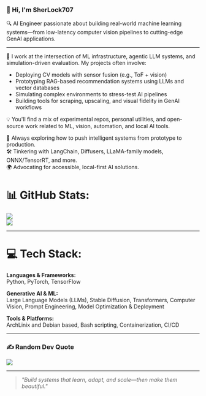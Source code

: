 ### 👋 Hi, I'm SherLock707

🔍 AI Engineer passionate about building real-world machine learning systems—from low-latency computer vision pipelines to cutting-edge GenAI applications.

---

🧠 I work at the intersection of ML infrastructure, agentic LLM systems, and simulation-driven evaluation. My projects often involve:
- Deploying CV models with sensor fusion (e.g., ToF + vision)
- Prototyping RAG-based recommendation systems using LLMs and vector databases
- Simulating complex environments to stress-test AI pipelines
- Building tools for scraping, upscaling, and visual fidelity in GenAI workflows

💡 You'll find a mix of experimental repos, personal utilities, and open-source work related to ML, vision, automation, and local AI tools.

🚀 Always exploring how to push intelligent systems from prototype to production.  
🛠️ Tinkering with LangChain, Diffusers, LLaMA-family models, ONNX/TensorRT, and more.  
🌍 Advocating for accessible, local-first AI solutions.


# 📊 GitHub Stats:
![](https://github-readme-stats.vercel.app/api?username=SherLock707&theme=dark&hide_border=false&include_all_commits=true&count_private=true)<br/>
![](https://github-readme-stats.vercel.app/api/top-langs/?username=SherLock707&theme=dark&hide_border=false&include_all_commits=true&count_private=true&layout=compact)

---

# 💻 Tech Stack:

**Languages & Frameworks:**  
Python, PyTorch, TensorFlow

**Generative AI & ML:**  
Large Language Models (LLMs), Stable Diffusion, Transformers, Computer Vision, Prompt Engineering, Model Optimization & Deployment

**Tools & Platforms:**  
ArchLinix and Debian based, Bash scripting, Containerization, CI/CD

---

### ✍️ Random Dev Quote
![](https://quotes-github-readme.vercel.app/api?type=horizontal&theme=tokyonight)

---


> _"Build systems that learn, adapt, and scale—then make them beautiful."_ 
